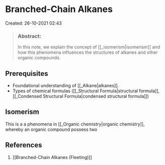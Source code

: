 # Branched-Chain Alkanes
Created: 26-10-2021 02:43

> ### **Abstract:**
> In this note, we explain the concept of [[_isomerism|isomerism]] and how this phenomena influences the structures of alkanes and other organic compounds.

## Prerequisites
* Foundational understanding of [[_Alkane|alkanes]].
* Types of chemical formulas ([[_Structural Formula|structural formula]], [[_Condensed Structural Formula|condensed structural formula]])

## Isomerism
This is a a phenomena in [[_Organic chemistry|organic chemistry]], whereby an organic compound possess two 

## References
1. [[Branched-Chain Alkanes (Fleeting)]]